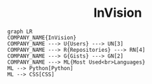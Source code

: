 <h1 align="center">InVision</h1>

```mermaid
graph LR
COMPANY_NAME{InVision}
COMPANY_NAME ---> U{Users} ---> UN[3]
COMPANY_NAME ---> R{Repositories} ---> RN[4]
COMPANY_NAME ---> G{Gists} ---> GN[2]
COMPANY_NAME ---> ML{Most Used<br>Languages}
ML --> Python[Python]
ML --> CSS[CSS]
```
